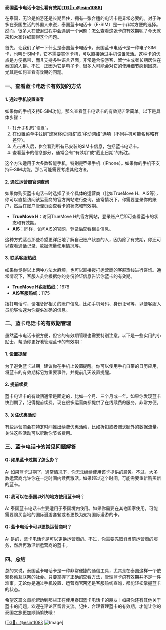 **泰国蓝卡电话卡怎么看有效期[[TG💪+ @esim1088](https://t.me/s/esim1088)]**

在泰国，无论是旅游还是长期居住，拥有一张合适的电话卡是非常必要的。对于许多在泰国生活的外国人来说，泰国蓝卡电话卡（E-SIM）是一个非常方便的选择。然而，很多人在使用过程中会遇到一个问题：怎么查看这张卡的有效期呢？今天就来和大家详细聊聊这个问题。

首先，让我们了解一下什么是泰国蓝卡电话卡。泰国蓝卡电话卡是一种电子SIM卡，也叫E-SIM卡，它不需要实体卡槽，可以直接通过手机设置激活。这种卡的优点是方便携带，而且支持多种语言界面，非常适合像游客、留学生或者长期居住在泰国的人群。不过，正因为它是电子卡，很多人可能会对它的使用细节感到困惑，尤其是如何查看有效期的问题。

### **一、查看蓝卡电话卡有效期的方法**

#### **1. 通过手机设置查看**
如果你的手机支持E-SIM功能，那么查看蓝卡电话卡的有效期非常简单。以下是具体步骤：

1. 打开手机的“设置”。
2. 在设置菜单中找到“蜂窝移动网络”或“移动网络”选项（不同手机可能名称略有差异）。
3. 点击进入后，你会看到所有已安装的SIM卡信息，包括蓝卡电话卡。
4. 查看蓝卡的信息部分，通常会有“有效期”或“截止日期”的标注。

这个方法适用于大多数智能手机，特别是苹果手机（iPhone）。如果你的手机不支持E-SIM功能，那么可能需要考虑其他方法。

#### **2. 通过运营商官网查询**
如果你购买蓝卡电话卡时选择了某个具体的运营商（比如TrueMove H、AIS等），你可以直接访问该运营商的官方网站进行查询。通常情况下，你需要登录你的账户，然后在账户管理页面查看卡的状态和有效期。

- **TrueMove H**：访问TrueMove H的官方网站，登录账户后即可查看蓝卡的状态和有效期。
- **AIS**：同样，访问AIS的官网，登录后查看相关信息。

这种方式适合那些希望更详细地了解自己账户状态的人，因为除了有效期，你还可以查看通话记录、数据流量使用情况等。

#### **3. 联系客服热线**
如果你觉得以上两种方法太麻烦，也可以直接拨打运营商的客服热线进行咨询。通常情况下，客服人员会根据你的身份验证信息告诉你蓝卡的有效期。

- **TrueMove H客服热线**：1678
- **AIS客服热线**：1175

拨打电话时，请准备好相关的账户信息，比如手机号码、身份证号等，以便客服人员能够快速为你提供准确的信息。

### **二、蓝卡电话卡的有效期管理**

虽然蓝卡电话卡很方便，但它的有效期管理也需要特别注意。以下是一些实用的小贴士，帮助你更好地管理蓝卡的有效期：

#### **1. 设置提醒**
为了避免蓝卡过期，建议你在手机上设置提醒。你可以使用手机自带的日历应用，将蓝卡的有效期标记为重要事件，并提前几天设置提醒。

#### **2. 提前续费**
蓝卡电话卡的有效期通常是固定的，比如一个月、三个月或一年。如果你发现蓝卡快到期了，记得提前续费。现在很多运营商都提供了在线续费的服务，非常方便。

#### **3. 关注优惠活动**
有些运营商会在特定时间推出续费优惠活动，比如折扣或者赠送额外的数据流量。关注这些活动可以帮助你节省费用。

### **三、蓝卡电话卡的常见问题解答**

#### **Q: 如果蓝卡过期了怎么办？**
A: 如果蓝卡过期了，通常情况下，你无法继续使用该卡提供的服务。不过，大多数运营商允许你在一定时间内续费激活。如果超过这个时间，可能需要重新购买新的蓝卡。

#### **Q: 我可以在泰国以外的地方使用蓝卡吗？**
A: 泰国蓝卡电话卡主要适用于泰国境内使用。如果你需要在其他国家使用，可能需要购买当地的国际漫游套餐或者更换为支持国际漫游的卡。

#### **Q: 蓝卡电话卡可以更换运营商吗？**
A: 是的，蓝卡电话卡是可以更换运营商的。不过，你需要先取消当前运营商的服务，然后再激活新运营商的蓝卡。

### **四、总结**

总的来说，泰国蓝卡电话卡是一种非常便捷的通信工具，尤其是在泰国这样一个依赖移动互联网的社会。只要掌握了正确的查看方法，管理蓝卡的有效期并不是一件难事。无论你是通过手机设置、运营商官网还是客服热线查询，都能轻松掌握蓝卡的状态。

希望这篇文章能帮助到那些正在使用泰国蓝卡电话卡的朋友！如果你还有其他关于蓝卡的问题，欢迎在评论区留言交流。记住，合理管理蓝卡的有效期，才能让你的泰国之旅更加顺畅愉快哦！

[[TG💪+ @esim1088](https://t.me/s/esim1088) ![Image](https://i.postimg.cc/4NQfJmqS/Snipaste-2025-05-13-00-14-12.png)]